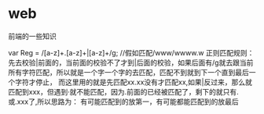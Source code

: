 # web
前端的一些知识

var Reg = /[a-z]+\.[a-z]+|[a-z]+/g;  //假如匹配/www/wwww.w 正则匹配规则：先去校验|前面的，当前面的校验不了才到|后面的校验，如果后面有/g就去跟当前所有字符匹配，所以就是一个字一个字的去匹配，匹配不到就到下一个直到最后一个字符才停止， 而这里用的就是先匹配xx.xx没有才匹配xx,如果|反过来，那么就匹配到xxx，但遇到·就不能匹配，因为.前面的已经被匹配了，剩下的就只有.或.xxx了,所以思路为： 有可能匹配到的放第一，有可能都能匹配到的放最后
